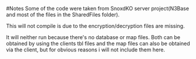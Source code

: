 #Notes
Some of the code were taken from SnoxdKO server project(N3Base and most of the files in the SharedFiles folder).

This will not compile is due to the encryption/decryption files are missing.

It will neither run because there's no database or map files. 
Both can be obtained by using the clients tbl files and the map files can also be obtained via the client, but for obvious reasons i will not include them here.